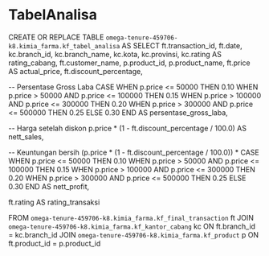 # TabelAnalisa
CREATE OR REPLACE TABLE `omega-tenure-459706-k8.kimia_farma.kf_tabel_analisa` AS
SELECT
  ft.transaction_id,
  ft.date,
  kc.branch_id,
  kc.branch_name,
  kc.kota,
  kc.provinsi,
  kc.rating AS rating_cabang,
  ft.customer_name,
  p.product_id,
  p.product_name,
  ft.price AS actual_price,
  ft.discount_percentage,

  -- Persentase Gross Laba
  CASE
    WHEN p.price <= 50000 THEN 0.10
    WHEN p.price > 50000 AND p.price <= 100000 THEN 0.15
    WHEN p.price > 100000 AND p.price <= 300000 THEN 0.20
    WHEN p.price > 300000 AND p.price <= 500000 THEN 0.25
    ELSE 0.30
  END AS persentase_gross_laba,

  -- Harga setelah diskon
  p.price * (1 - ft.discount_percentage / 100.0) AS nett_sales,

  -- Keuntungan bersih
  (p.price * (1 - ft.discount_percentage / 100.0)) *
  CASE
    WHEN p.price <= 50000 THEN 0.10
    WHEN p.price > 50000 AND p.price <= 100000 THEN 0.15
    WHEN p.price > 100000 AND p.price <= 300000 THEN 0.20
    WHEN p.price > 300000 AND p.price <= 500000 THEN 0.25
    ELSE 0.30
  END AS nett_profit,

  ft.rating AS rating_transaksi

FROM
  `omega-tenure-459706-k8.kimia_farma.kf_final_transaction` ft
JOIN
  `omega-tenure-459706-k8.kimia_farma.kf_kantor_cabang` kc
  ON ft.branch_id = kc.branch_id
JOIN
  `omega-tenure-459706-k8.kimia_farma.kf_product` p
ON ft.product_id = p.product_id
